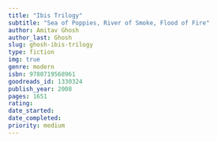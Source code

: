 ```yaml
---
title: "Ibis Trilogy"
subtitle: "Sea of Poppies, River of Smoke, Flood of Fire"
author: Amitav Ghosh
author_last: Ghosh
slug: ghosh-ibis-trilogy
type: fiction
img: true
genre: modern
isbn: 9780719568961
goodreads_id: 1330324
publish_year: 2008
pages: 1651
rating: 
date_started:
date_completed:
priority: medium
---
```

